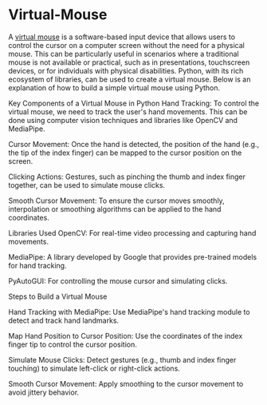 # Virtual-Mouse
A <a href='https://github1s.com/mdfaisalkhan/Virtual-Mouse'>virtual mouse</a> is a software-based input device that allows users to control the cursor on a computer screen without the need for a physical mouse. This can be particularly useful in scenarios where a traditional mouse is not available or practical, such as in presentations, touchscreen devices, or for individuals with physical disabilities. Python, with its rich ecosystem of libraries, can be used to create a virtual mouse. Below is an explanation of how to build a simple virtual mouse using Python.

Key Components of a Virtual Mouse in Python
Hand Tracking: To control the virtual mouse, we need to track the user's hand movements. This can be done using computer vision techniques and libraries like OpenCV and MediaPipe.

Cursor Movement: Once the hand is detected, the position of the hand (e.g., the tip of the index finger) can be mapped to the cursor position on the screen.

Clicking Actions: Gestures, such as pinching the thumb and index finger together, can be used to simulate mouse clicks.

Smooth Cursor Movement: To ensure the cursor moves smoothly, interpolation or smoothing algorithms can be applied to the hand coordinates.

Libraries Used
OpenCV: For real-time video processing and capturing hand movements.

MediaPipe: A library developed by Google that provides pre-trained models for hand tracking.

PyAutoGUI: For controlling the mouse cursor and simulating clicks.

Steps to Build a Virtual Mouse

Hand Tracking with MediaPipe:
Use MediaPipe's hand tracking module to detect and track hand landmarks.

Map Hand Position to Cursor Position:
Use the coordinates of the index finger tip to control the cursor position.

Simulate Mouse Clicks:
Detect gestures (e.g., thumb and index finger touching) to simulate left-click or right-click actions.

Smooth Cursor Movement:
Apply smoothing to the cursor movement to avoid jittery behavior.
